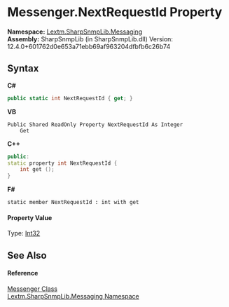 # Messenger.NextRequestId Property 
 

**Namespace:**&nbsp;<a href="N_Lextm_SharpSnmpLib_Messaging">Lextm.SharpSnmpLib.Messaging</a><br />**Assembly:**&nbsp;SharpSnmpLib (in SharpSnmpLib.dll) Version: 12.4.0+601762d0e653a71ebb69af963204dfbfb6c26b74

## Syntax

**C#**<br />
``` C#
public static int NextRequestId { get; }
```

**VB**<br />
``` VB
Public Shared ReadOnly Property NextRequestId As Integer
	Get
```

**C++**<br />
``` C++
public:
static property int NextRequestId {
	int get ();
}
```

**F#**<br />
``` F#
static member NextRequestId : int with get

```


#### Property Value
Type: <a href="https://docs.microsoft.com/dotnet/api/system.int32" target="_blank" rel="noopener noreferrer">Int32</a>

## See Also


#### Reference
<a href="T_Lextm_SharpSnmpLib_Messaging_Messenger">Messenger Class</a><br /><a href="N_Lextm_SharpSnmpLib_Messaging">Lextm.SharpSnmpLib.Messaging Namespace</a><br />